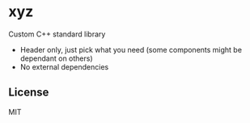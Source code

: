 # xyz

Custom C++ standard library

- Header only, just pick what you need (some components might be dependant on others)
- No external dependencies

## License

MIT
